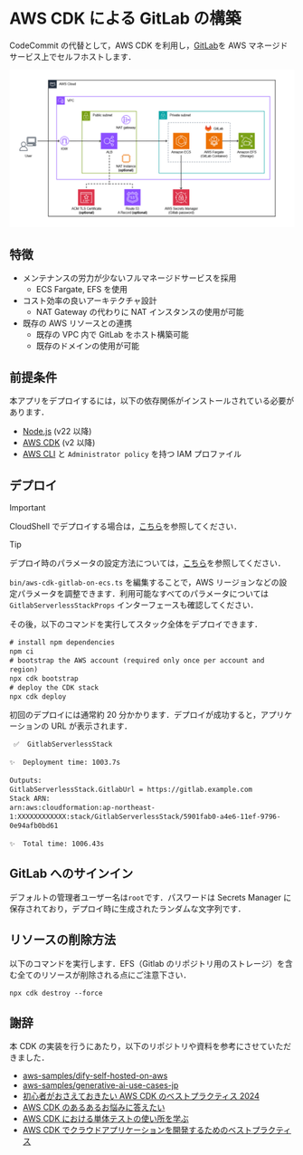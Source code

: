 # AWS CDK による GitLab の構築

CodeCommit の代替として，AWS CDK を利用し，[GitLab](https://about.gitlab.com/)を AWS マネージドサービス上でセルフホストします．

![architecture](./assets/gitlab_architecture.png)

## 特徴

- メンテナンスの労力が少ないフルマネージドサービスを採用
  - ECS Fargate, EFS を使用
- コスト効率の良いアーキテクチャ設計
  - NAT Gateway の代わりに NAT インスタンスの使用が可能
- 既存の AWS リソースとの連携
  - 既存の VPC 内で GitLab をホスト構築可能
  - 既存のドメインの使用が可能

## 前提条件

本アプリをデプロイするには，以下の依存関係がインストールされている必要があります．

- [Node.js](https://nodejs.org/en/download/package-manager) (v22 以降)
- [AWS CDK](https://docs.aws.amazon.com/cdk/v2/guide/work-with-cdk-typescript.html) (v2 以降)
- [AWS CLI](https://docs.aws.amazon.com/cli/latest/userguide/getting-started-install.html) と `Administrator policy` を持つ IAM プロファイル

## デプロイ

> [!IMPORTANT]
> CloudShell でデプロイする場合は，[こちら](./docs/DEPLOY_ON_CLOUDSHELL_ja.md)を参照してください．

> [!TIP]
> デプロイ時のパラメータの設定方法については，[こちら](./docs/DEPLOY_OPTION_ja.md)を参照してください．

`bin/aws-cdk-gitlab-on-ecs.ts` を編集することで，AWS リージョンなどの設定パラメータを調整できます．利用可能なすべてのパラメータについては `GitlabServerlessStackProps` インターフェースも確認してください．

その後，以下のコマンドを実行してスタック全体をデプロイできます．

```
# install npm dependencies
npm ci
# bootstrap the AWS account (required only once per account and region)
npx cdk bootstrap
# deploy the CDK stack
npx cdk deploy
```

初回のデプロイには通常約 20 分かかります．デプロイが成功すると，アプリケーションの URL が表示されます．

```
 ✅  GitlabServerlessStack

✨  Deployment time: 1003.7s

Outputs:
GitlabServerlessStack.GitlabUrl = https://gitlab.example.com
Stack ARN:
arn:aws:cloudformation:ap-northeast-1:XXXXXXXXXXXX:stack/GitlabServerlessStack/5901fab0-a4e6-11ef-9796-0e94afb0bd61

✨  Total time: 1006.43s
```

## GitLab へのサインイン

デフォルトの管理者ユーザー名は`root`です．パスワードは Secrets Manager に保存されており，デプロイ時に生成されたランダムな文字列です．

## リソースの削除方法

以下のコマンドを実行します．EFS（Gitlab のリポジトリ用のストレージ）を含む全てのリソースが削除される点にご注意下さい．

```
npx cdk destroy --force
```

## 謝辞

本 CDK の実装を行うにあたり，以下のリポジトリや資料を参考にさせていただきました．

- [aws-samples/dify-self-hosted-on-aws](https://github.com/aws-samples/dify-self-hosted-on-aws)
- [aws-samples/generative-ai-use-cases-jp](https://github.com/aws-samples/generative-ai-use-cases-jp)
- [初心者がおさえておきたい AWS CDK のベストプラクティス 2024](https://speakerdeck.com/konokenj/cdk-best-practice-2024)
- [AWS CDK のあるあるお悩みに答えたい](https://speakerdeck.com/tmokmss/answering-cdk-faqs)
- [AWS CDK における単体テストの使い所を学ぶ](https://aws.amazon.com/jp/builders-flash/202411/learn-cdk-unit-test/)
- [AWS CDK でクラウドアプリケーションを開発するためのベストプラクティス](https://aws.amazon.com/jp/blogs/news/best-practices-for-developing-cloud-applications-with-aws-cdk/)
